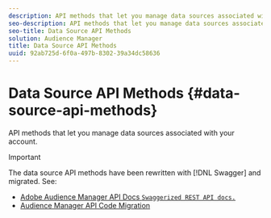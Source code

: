 ```yaml
---
description: API methods that let you manage data sources associated with your account.
seo-description: API methods that let you manage data sources associated with your account.
seo-title: Data Source API Methods
solution: Audience Manager
title: Data Source API Methods
uuid: 92ab725d-6f0a-497b-8302-39a34dc58636
---
```


# Data Source API Methods {#data-source-api-methods}

API methods that let you manage data sources associated with your account.

<!--
c_rest_data_sources.xml
-->

>[!IMPORTANT]
>
>The data source API methods have been rewritten with [!DNL Swagger] and migrated. See:
>
>* [Adobe Audience Manager API Docs `Swaggerized REST API docs.`](https://bank.demdex.com/portal/swagger/index.html)
>* [Audience Manager API Code Migration](../../c-api/api-swagger-migration.md#concept_99C4AEF678E94AFE9B29F9B663200BAD)
>